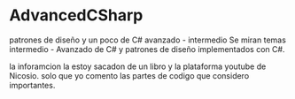 # AdvancedCSharp
patrones de diseño y un poco de C# avanzado - intermedio
Se miran temas intermedio - Avanzado de C# y patrones de diseño implementados con C#.

la inforamcion la estoy sacadon de un libro y la plataforma youtube de Nicosio.
solo que yo comento las partes de codigo que considero importantes.
